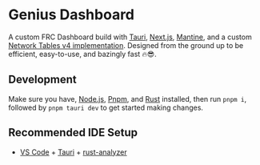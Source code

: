 # Genius Dashboard

A custom FRC Dashboard build with [Tauri](https://tauri.app), [Next.js](https://nextjs.org), [Mantine](https://mantine.dev), and a custom [Network Tables v4 implementation](https://github.com/tsar-boomba/network-tables-rs). Designed from the ground up to be efficient, easy-to-use, and bazingly fast 🔥😎.

## Development

Make sure you have, [Node.js](https://nodejs.org), [Pnpm](https://pnpm.io), and [Rust](https://rust-lang.org/tools/install) installed, then run `pnpm i`, followed by `pnpm tauri dev` to get started making changes.

## Recommended IDE Setup

- [VS Code](https://code.visualstudio.com/) + [Tauri](https://marketplace.visualstudio.com/items?itemName=tauri-apps.tauri-vscode) + [rust-analyzer](https://marketplace.visualstudio.com/items?itemName=rust-lang.rust-analyzer)
